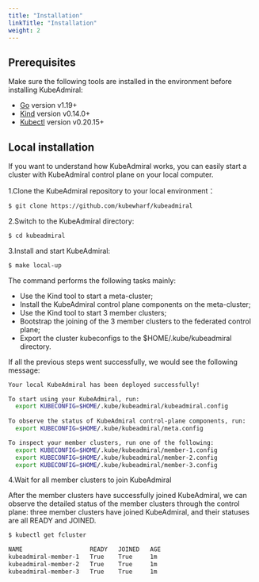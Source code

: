 ```yaml
---
title: "Installation"
linkTitle: "Installation"
weight: 2
---
```

## Prerequisites

Make sure the following tools are installed in the environment before installing KubeAdmiral:

- [Go](https://go.dev/) version v1.19+
- [Kind](https://kind.sigs.k8s.io/) version v0.14.0+
- [Kubectl](https://github.com/kubernetes/kubectl) version v0.20.15+

## Local installation

If you want to understand how KubeAdmiral works, you can easily start a cluster with KubeAdmiral control plane on your local computer.

1.Clone the KubeAdmiral repository to your local environment：

```Bash
$ git clone https://github.com/kubewharf/kubeadmiral
```

2.Switch to the KubeAdmiral directory:

```Bash
$ cd kubeadmiral
```

3.Install and start KubeAdmiral:

```Bash
$ make local-up
```

The command performs the following tasks mainly:

- Use the Kind tool to start a meta-cluster;
- Install the KubeAdmiral control plane components on the meta-cluster;
- Use the Kind tool to start 3 member clusters;
- Bootstrap the joining of the 3 member clusters to the federated control plane;
- Export the cluster kubeconfigs to the $HOME/.kube/kubeadmiral directory.

If all the previous steps went successfully, we would see the following message:

```Bash
Your local KubeAdmiral has been deployed successfully!

To start using your KubeAdmiral, run:
  export KUBECONFIG=$HOME/.kube/kubeadmiral/kubeadmiral.config
  
To observe the status of KubeAdmiral control-plane components, run:
  export KUBECONFIG=$HOME/.kube/kubeadmiral/meta.config

To inspect your member clusters, run one of the following:
  export KUBECONFIG=$HOME/.kube/kubeadmiral/member-1.config
  export KUBECONFIG=$HOME/.kube/kubeadmiral/member-2.config
  export KUBECONFIG=$HOME/.kube/kubeadmiral/member-3.config
```

4.Wait for all member clusters to join KubeAdmiral

After the member clusters have successfully joined KubeAdmiral, we can observe the detailed status of the member clusters through the control plane: three member clusters have joined KubeAdmiral, and their statuses are all READY and JOINED.

```Bash
$ kubectl get fcluster

NAME                   READY   JOINED   AGE
kubeadmiral-member-1   True    True     1m
kubeadmiral-member-2   True    True     1m
kubeadmiral-member-3   True    True     1m
```